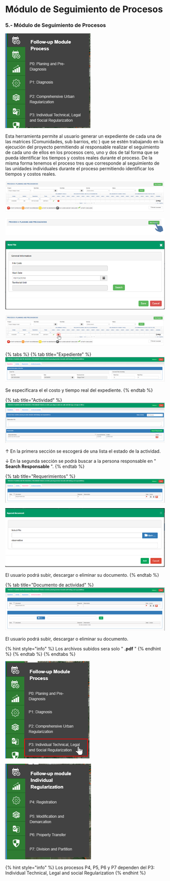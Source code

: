 # Módulo de Seguimiento de Procesos

### 5.- Módulo de Seguimiento de Procesos

![](../.gitbook/assets/image%20%2859%29.png)

Esta herramienta permite al usuario generar un expediente de cada una de las matrices \(Comunidades, sub barrios, etc \)  que se estén trabajando en la ejecución del proyecto permitiendo al responsable realizar el seguimiento de cada uno de ellos  en los procesos cero, uno y dos  de tal forma que se pueda identificar los tiempos y costos reales durante el proceso. De la misma forma tenemos el proceso tres que corresponde al seguimiento de las unidades individuales durante el proceso  permitiendo identificar los tiempos y costos reales.

![](../.gitbook/assets/image%20%28169%29.png)

![](../.gitbook/assets/image%20%28113%29.png)

![](../.gitbook/assets/image%20%28178%29.png)

![](../.gitbook/assets/image%20%2835%29.png)

{% tabs %}
{% tab title="Expediente" %}
![](../.gitbook/assets/image%20%2871%29.png)

Se especificara el el costo y tiempo real del expediente.
{% endtab %}

{% tab title="Actividad" %}
![](../.gitbook/assets/image%20%2828%29.png)

↑ En la primera sección se escogerá de una lista el estado de la actividad.

↓ En la segunda sección  se podrá buscar a la persona responsable en "  **Search Responsable** ".
{% endtab %}

{% tab title="Requerimientos" %}
![](../.gitbook/assets/image%20%28135%29.png)

![](../.gitbook/assets/image%20%2860%29.png)

El usuario podrá subir, descargar o eliminar su documento.
{% endtab %}

{% tab title="Documento de actividad" %}
![](../.gitbook/assets/image%20%2875%29.png)

El usuario podrá subir, descargar o eliminar su documento.

{% hint style="info" %}
Los archivos subidos sera solo " **.pdf** "
{% endhint %}
{% endtab %}
{% endtabs %}



![](../.gitbook/assets/image%20%2822%29.png)

![](../.gitbook/assets/image%20%28150%29.png)

{% hint style="info" %}
Los procesos P4, P5, P6 y P7 dependen del P3: Individual Technical, Legal and social Regularization
{% endhint %}

